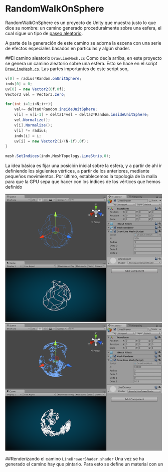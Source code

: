 # RandomWalkOnSphere

RandomWalkOnSphere es un proyecto de Unity que muestra justo lo que dice su nombre: un camino generado proceduralmente sobre una esfera, el cual sigue un tipo de [paseo aleatorio](https://en.wikipedia.org/wiki/Random_walk).

A parte de la generación de este camino se adorna la escena con una serie de efectos especiales basados en partículas y algún shader.

##El camino aleatorio `DrawLineMesh.cs`
Como decía arriba, en este proyecto se genera un camino aleatorio sobre una esfera. Esto se hace en el script [`DrawLineMesh.cs`](/Assets/Scripts/DrawLineMesh.cs). Las partes importantes de este script son,

```csharp
v[0] = radius*Random.onUnitSphere;
indv[0] = 0;
uv[0] = new Vector2(0f,0f);
Vector3 vel = Vector3.zero;
```
```csharp
for(int i=1;i<N;i++){
	vel+= delta0*Random.insideUnitSphere;
	v[i] = v[i-1] + delta1*vel + delta2*Random.insideUnitSphere;
	vel.Normalize();
	v[i].Normalize();
	v[i] *= radius;
	indv[i] = i;
	uv[i] = new Vector2(i/(N-1f),0f);
}
```
```csharp
mesh.SetIndices(indv,MeshTopology.LineStrip,0);
```

La idea básica es fijar una posición inicial sobre la esfera, y a partir de ahí ir definiendo los siguientes vértices, a partir de los anteriores, mediante pequeños movimientos. Por último, establecemos la topología de la malla para que la GPU sepa que hacer con los índices de los vértices que hemos definido 

<img src="https://github.com/josemorval/RandomWalkOnSphere/blob/master/img/img01.png" width="500">

<img src="https://github.com/josemorval/RandomWalkOnSphere/blob/master/img/img02.png" width="500">

##Renderizando el camino `LineDrawerShader.shader`
Una vez se ha generado el camino hay que pintarlo. Para esto se define un material con un


